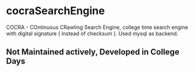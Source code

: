 # cocraSearchEngine
COCRA - COntinuous CRawling Search Engine, college time search engine with digital signature ( instead of checksum ). Used mysql as backend. 

## Not Maintained actively, Developed in College Days
